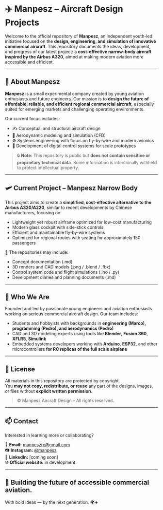 # ✈️ Manpesz – Aircraft Design Projects

Welcome to the official repository of **Manpesz**, an independent youth-led initiative focused on the **design, engineering, and simulation of innovative commercial aircraft**. This repository documents the ideas, development, and progress of our latest project: a **cost-effective narrow-body aircraft inspired by the Airbus A320**, aimed at making modern aviation more accessible and efficient.

---

## 🚀 About Manpesz

**Manpesz** is a small experimental company created by young aviation enthusiasts and future engineers. Our mission is to **design the future of affordable, reliable, and efficient regional commercial aircraft**, especially suited for emerging markets and challenging operating environments.

Our current focus includes:
- ✍️ Conceptual and structural aircraft design
- 📐 Aerodynamic modeling and simulation (CFD)
- ⚙️ Systems engineering with focus on fly-by-wire and modern avionics
- 🧠 Development of digital control systems for scale prototypes

> 🔒 **Note:** This repository is public but **does not contain sensitive or proprietary technical data**. Some information is intentionally withheld to protect intellectual property.

---

## 🛩️ Current Project – Manpesz Narrow Body

This project aims to create a **simplified, cost-effective alternative to the Airbus A320/A220**, similar to recent developments by Chinese manufacturers, focusing on:

- Lightweight yet robust airframe optimized for low-cost manufacturing
- Modern glass cockpit with side-stick controls
- Efficient and maintainable fly-by-wire systems
- Optimized for regional routes with seating for approximately 150 passengers

📁 The repositories may include:
- Concept documentation (.md)
- 3D renders and CAD models (.png / .blend / .fbx)
- Control system code and flight simulations (.ino / .py)
- Development diaries and planning documents (.md)

---

## 🧠 Who We Are

Founded and led by passionate young engineers and aviation enthusiasts working on serious commercial aircraft design. Our team includes:

- Students and hobbyists with backgrounds in **engineering (Marco), programming (Pedro), and aerodynamics (Pedro)**
- CAD and 3D modeling experts using tools like **Blender**, **Fusion 360**, **XFLR5**, **Simulink**
- Embedded systems developers working with **Arduino**, **ESP32**, and other microcontrollers **for RC replicas of the full scale airplane**

---

## 📜 License

All materials in this repository are protected by copyright.  
You **may not copy, redistribute, or reuse** any part of the designs, images, or files without **explicit written permission**.

> © Manpesz Aircraft Design – All rights reserved.

---

## 📫 Contact

Interested in learning more or collaborating?

📮 **Email:** [manpeszrc@gmail.com](mailto:manpeszrc@gmail.com)        
📷 **Instagram:** [@manpesz](https://www.instagram.com/manpesz/)  
📘 **LinkedIn:** [coming soon]  
🌐 **Official website:** in development

---

## 🧱 Building the future of accessible commercial aviation.  
With bold ideas — by the next generation. 🌍✈️
